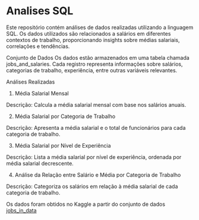 # Analises SQL

Este repositório contém análises de dados realizadas utilizando a linguagem SQL. Os dados utilizados são relacionados a salários em diferentes contextos de trabalho, proporcionando insights sobre médias salariais, correlações e tendências.

Conjunto de Dados
Os dados estão armazenados em uma tabela chamada jobs_and_salaries. Cada registro representa informações sobre salários, categorias de trabalho, experiência, entre outras variáveis relevantes.

Análises Realizadas
1. Média Salarial Mensal

Descrição: Calcula a média salarial mensal com base nos salários anuais.

2. Média Salarial por Categoria de Trabalho

Descrição: Apresenta a média salarial e o total de funcionários para cada categoria de trabalho.

3. Média Salarial por Nível de Experiência

Descrição: Lista a média salarial por nível de experiência, ordenada por média salarial decrescente.

4. Análise da Relação entre Salário e Média por Categoria de Trabalho

Descrição: Categoriza os salários em relação à média salarial de cada categoria de trabalho.


Os dados foram obtidos no Kaggle a partir do conjunto de dados [jobs_in_data](https://www.kaggle.com/datasets/hummaamqaasim/jobs-in-data)

